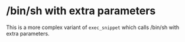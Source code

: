 # /bin/sh with extra parameters

This is a more complex variant of `exec_snippet` which calls /bin/sh with
extra parameters.

